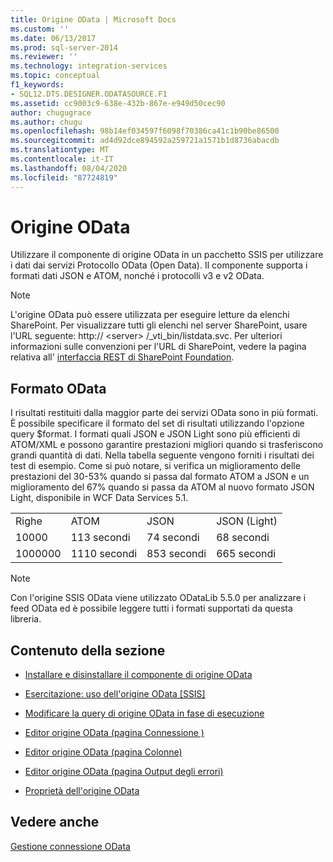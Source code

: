 ```yaml
---
title: Origine OData | Microsoft Docs
ms.custom: ''
ms.date: 06/13/2017
ms.prod: sql-server-2014
ms.reviewer: ''
ms.technology: integration-services
ms.topic: conceptual
f1_keywords:
- SQL12.DTS.DESIGNER.ODATASOURCE.F1
ms.assetid: cc9003c9-638e-432b-867e-e949d50cec90
author: chugugrace
ms.author: chugu
ms.openlocfilehash: 98b14ef034597f6098f70386ca41c1b90be86500
ms.sourcegitcommit: ad4d92dce894592a259721a1571b1d8736abacdb
ms.translationtype: MT
ms.contentlocale: it-IT
ms.lasthandoff: 08/04/2020
ms.locfileid: "87724819"
---
```

# <a name="odata-source"></a>Origine OData
  Utilizzare il componente di origine OData in un pacchetto SSIS per utilizzare i dati dai servizi Protocollo OData (Open Data). Il componente supporta i formati dati JSON e ATOM, nonché i protocolli v3 e v2 OData.  
  
> [!NOTE]  
>  L'origine OData può essere utilizzata per eseguire letture da elenchi SharePoint. Per visualizzare tutti gli elenchi nel server SharePoint, usare l'URL seguente: http:// \<server> /_vti_bin/listdata.svc. Per ulteriori informazioni sulle convenzioni per l'URL di SharePoint, vedere la pagina relativa all' [interfaccia REST di SharePoint Foundation](https://msdn.microsoft.com/library/ff521587.aspx).  
  
## <a name="odata-format"></a>Formato OData  
 I risultati restituiti dalla maggior parte dei servizi OData sono in più formati. È possibile specificare il formato del set di risultati utilizzando l'opzione query $format. I formati quali JSON e JSON Light sono più efficienti di ATOM/XML e possono garantire prestazioni migliori quando si trasferiscono grandi quantità di dati. Nella tabella seguente vengono forniti i risultati dei test di esempio. Come si può notare, si verifica un miglioramento delle prestazioni del 30-53% quando si passa dal formato ATOM a JSON e un miglioramento del 67% quando si passa da ATOM al nuovo formato JSON Light, disponibile in WCF Data Services 5.1.  
  
|||||  
|-|-|-|-|  
|Righe|ATOM|JSON|JSON (Light)|  
|10000|113 secondi|74 secondi|68 secondi|  
|1000000|1110 secondi|853 secondi|665 secondi|  
  
> [!NOTE]  
>  Con l'origine SSIS OData viene utilizzato ODataLib 5.5.0 per analizzare i feed OData ed è possibile leggere tutti i formati supportati da questa libreria.  
  
## <a name="in-this-section"></a>Contenuto della sezione  
  
-   [Installare e disinstallare il componente di origine OData](../install-and-uninstall-odata-source-component.md)  
  
-   [Esercitazione: uso dell'origine OData &#91;SSIS&#93;](tutorial-using-the-odata-source.md)  
  
-   [Modificare la query di origine OData in fase di esecuzione](modify-odata-source-query-at-runtime.md)  
  
-   [Editor origine OData &#40;pagina Connessione &#41;](../odata-source-editor-connection-page.md)  
  
-   [Editor origine OData &#40;pagina Colonne&#41;](../odata-source-editor-columns-page.md)  
  
-   [Editor origine OData &#40;pagina Output degli errori&#41;](../odata-source-editor-error-output-page.md)  
  
-   [Proprietà dell'origine OData](odata-source-properties.md)  
  
## <a name="see-also"></a>Vedere anche  
 [Gestione connessione OData](../connection-manager/odata-connection-manager.md)  
  
  
